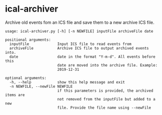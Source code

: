 # ical-archiver

Archive old events fom an ICS file and save them to a new archive ICS file.

    usage: ical-archiver.py [-h] [-n NEWFILE] inputFile archiveFile date
    
    positional arguments:
      inputFile             Input ICS file to read events from
      archiveFile           Archive ICS file to output archived events into.
      date                  date in the format "Y-m-d". All events before this
                            date are moved into the archive file. Example:
                            2019-12-31
    
    optional arguments:
      -h, --help            show this help message and exit
      -n NEWFILE, --newFile NEWFILE
                            if this parameters is provided, the archived items are
                            not removed from the inputFile but added to a new
                            file. Provide the file name using --newFile